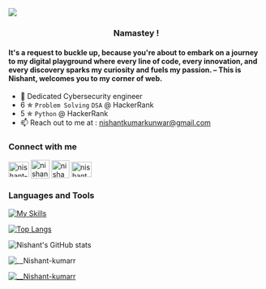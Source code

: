 ![](https://komarev.com/ghpvc/?username=nishant-kumarr&color=dc143c&style=plastic)

<h3 align="center"> Namastey ! </h3>
<h4 align="left">It's a request to buckle up, because you're about to embark on a journey to my digital playground where every line of code, every innovation, and every discovery sparks my curiosity and fuels my passion. – This is Nishant, welcomes you to my corner of web.</h4>

- 🌱 Dedicated Cybersecurity engineer
-  6 ✯ `Problem Solving` `DSA` @ HackerRank
-  5 ✯ `Python` @ HackerRank
- 📫 Reach out to me at :  nishantkumarkunwar@gmail.com



<h3 align="left">Connect with me</h3>
<p align="left">
<a href="https://www.leetcode.com/nishant-kumar" target="blank"><img align="center" src="https://raw.githubusercontent.com/rahuldkjain/github-profile-readme-generator/master/src/images/icons/Social/leet-code.svg" alt="nishant-kumar" height="30" width="40" /></a>
<a href="https://www.hackerrank.com/nishantt_kumarr" target="blank"><img align="center" src="https://cdn4.iconfinder.com/data/icons/logos-and-brands/512/160_Hackerrank_logo_logos-1024.png" alt="nishantt_kumarr" height="37" width="37" /></a>
<a href="#" target="blank"><img align="center" src= "https://tryhackme.com/img/favicon.png" alt="nishant_kumarr" height="35" width="35" /></a>
<a href="https://linkedin.com/in/nishantkumarr" target="blank"><img align="center" src="https://raw.githubusercontent.com/rahuldkjain/github-profile-readme-generator/master/src/images/icons/Social/linked-in-alt.svg" alt="nishantkumarr" height="30" width="40" /></a>
</p>

<h3>Languages and Tools </h3>

[![My Skills](https://skillicons.dev/icons?i=c,cpp,python,html,css,js,php,git,github,bash,powershell,mysql,ubuntu,kali)](https://skillicons.dev)

[![Top Langs](https://github-readme-stats.vercel.app/api/top-langs/?username=nishant-kumarr&layout=donut)](https://github.com/anuraghazra/github-readme-stats)

![Nishant's GitHub stats](https://github-readme-stats.vercel.app/api?username=nishant-kumarr&rank_icon=github)

<p><img align="center" src="https://github-readme-streak-stats.herokuapp.com/?user=nishant-kumarr&" alt="__Nishant-kumarr" /></p>

<p align="left"> <a href="https://github.com/ryo-ma/github-profile-trophy"><img src="https://github-profile-trophy.vercel.app/?username=nishant-kumarr" alt="__Nishant-kumarr" /></a> </p>
